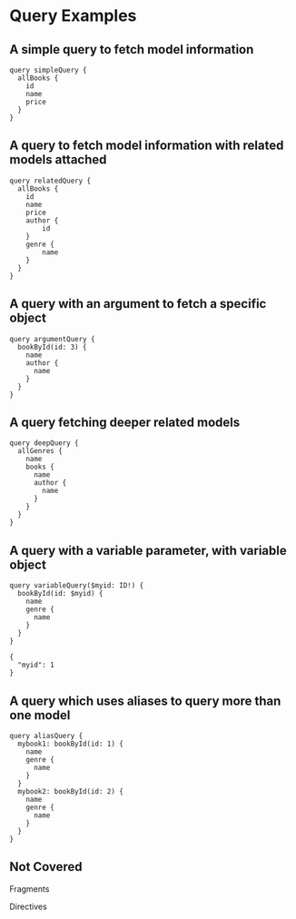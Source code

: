 # Query Examples
## A simple query to fetch model information
```
query simpleQuery {
  allBooks {
    id
    name
    price
  }
}
```
## A query to fetch model information with related models attached
```
query relatedQuery {
  allBooks {
    id
    name
    price
    author {
        id
    }
    genre {
        name
    }
  }
}
```
## A query with an argument to fetch a specific object
```
query argumentQuery {
  bookById(id: 3) {
    name
    author {
      name
    }
  }
}
```
## A query fetching deeper related models
```
query deepQuery {
  allGenres {
    name
    books {
      name
      author {
        name
      }
    }
  }
}
```
## A query with a variable parameter, with variable object
```
query variableQuery($myid: ID!) {
  bookById(id: $myid) {
    name
    genre {
      name
    }
  }
}
```
```
{
  "myid": 1
}
```
## A query which uses aliases to query more than one model
```
query aliasQuery {
  mybook1: bookById(id: 1) {
    name
    genre {
      name
    }
  }
  mybook2: bookById(id: 2) {
    name
    genre {
      name
    }
  }
}
```
## Not Covered
Fragments

Directives